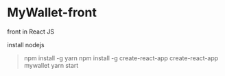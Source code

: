 # MyWallet-front
front in React JS

install nodejs
> npm install -g yarn
> npm install -g create-react-app
> create-react-app mywallet
> yarn start
